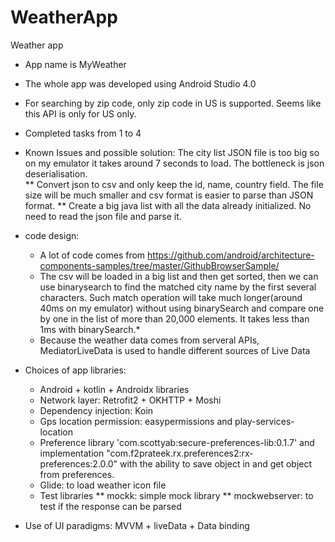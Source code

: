 # WeatherApp
Weather app
- App name is MyWeather
- The whole app was developed using Android Studio 4.0 
- For searching by zip code, only zip code in US is supported. Seems like this API is only for US only. 
- Completed tasks from 1 to 4 
- Known Issues and possible solution:
  The city list JSON file is too big so on my emulator it takes around 7 seconds to load. The bottleneck is json deserialisation.  
  ** Convert json to csv and only keep the id, name, country field. The file size will be much smaller and csv format is easier to parse than JSON format.
  ** Create a big java list with all the data already initialized. No need to read the json file and parse it.

- code design:
  * A lot of code comes from https://github.com/android/architecture-components-samples/tree/master/GithubBrowserSample/ 
  * The csv will be loaded in a big list and then get sorted, then we can use binarysearch to find the matched city name by the first several characters. Such match operation will take much longer(around 40ms on my emulator) without using binarySearch and compare one by one in the list of more than 20,000 elements. It takes less than 1ms with binarySearch.* 
  * Because the weather data comes from serveral APIs, MediatorLiveData is used to handle different sources of Live Data 
  
- Choices of app libraries:
  * Android + kotlin + Androidx libraries
  * Network layer: Retrofit2 + OKHTTP + Moshi
  * Dependency injection: Koin 
  * Gps location permission: easypermissions and play-services-location
  * Preference library 'com.scottyab:secure-preferences-lib:0.1.7' and implementation "com.f2prateek.rx.preferences2:rx-preferences:2.0.0" with the ability to save object in and get object from preferences. 
  * Glide: to load weather icon file
  * Test libraries
    ** mockk: simple mock library
    ** mockwebserver: to test if the response can be parsed
- Use of UI paradigms: MVVM + liveData + Data binding
